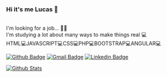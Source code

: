 ### Hi it's me Lucas 👋
</br>
I'm looking for a job... 👨‍💻 
</br>
I'm studying a lot about many ways to make things real 💻
</br>
HTML💻JAVASCRIPT💻CSS💻PHP💻BOOTSTRAP💻ANGULAR💻
</br>


[![Github Badge](https://img.shields.io/badge/-Github-000?style=flat-square&logo=Github&logoColor=white&link=https://github.com/Falcap133)](https://github.com/Falcao1303)
[![Gmail Badge](https://img.shields.io/badge/-Gmail-c14438?style=flat-square&logo=Gmail&logoColor=white&link=mailto:ducksdsfak@gmail.com)](ducksdsfak@gmail.com)
[![Linkedin Badge](https://img.shields.io/badge/-LinkedIn-blue?style=flat-square&logo=Linkedin&logoColor=white&link=https://www.linkedin.com/in/lucas-falcão-429858a1/)](https://www.linkedin.com/in/lucas-falcão-429858a1/)


[![Github Stats](https://github-readme-stats.vercel.app/api?username=Falcao1303&hide=[%22issues%22,%22prs%22,%22contribs%22]&show_icons=true&theme=default)](https://github.com/Falcao1303)
